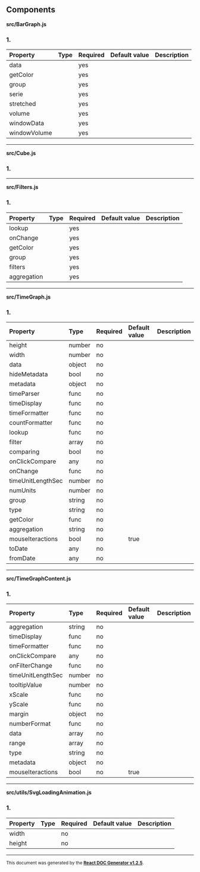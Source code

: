 Components
----------

**src/BarGraph.js**

### 1. 




Property | Type | Required | Default value | Description
:--- | :--- | :--- | :--- | :---
data||yes||
getColor||yes||
group||yes||
serie||yes||
stretched||yes||
volume||yes||
windowData||yes||
windowVolume||yes||
-----
**src/Cube.js**

### 1. 




-----
**src/Filters.js**

### 1. 




Property | Type | Required | Default value | Description
:--- | :--- | :--- | :--- | :---
lookup||yes||
onChange||yes||
getColor||yes||
group||yes||
filters||yes||
aggregation||yes||
-----
**src/TimeGraph.js**

### 1. 




Property | Type | Required | Default value | Description
:--- | :--- | :--- | :--- | :---
height|number|no||
width|number|no||
data|object|no||
hideMetadata|bool|no||
metadata|object|no||
timeParser|func|no||
timeDisplay|func|no||
timeFormatter|func|no||
countFormatter|func|no||
lookup|func|no||
filter|array|no||
comparing|bool|no||
onClickCompare|any|no||
onChange|func|no||
timeUnitLengthSec|number|no||
numUnits|number|no||
group|string|no||
type|string|no||
getColor|func|no||
aggregation|string|no||
mouseIteractions|bool|no|true|
toDate|any|no||
fromDate|any|no||
-----
**src/TimeGraphContent.js**

### 1. 




Property | Type | Required | Default value | Description
:--- | :--- | :--- | :--- | :---
aggregation|string|no||
timeDisplay|func|no||
timeFormatter|func|no||
onClickCompare|any|no||
onFilterChange|func|no||
timeUnitLengthSec|number|no||
tooltipValue|number|no||
xScale|func|no||
yScale|func|no||
margin|object|no||
numberFormat|func|no||
data|array|no||
range|array|no||
type|string|no||
metadata|object|no||
mouseIteractions|bool|no|true|
-----
**src/utils/SvgLoadingAnimation.js**

### 1. 




Property | Type | Required | Default value | Description
:--- | :--- | :--- | :--- | :---
width||no||
height||no||
-----

<sub>This document was generated by the <a href="https://github.com/marborkowski/react-doc-generator" target="_blank">**React DOC Generator v1.2.5**</a>.</sub>
